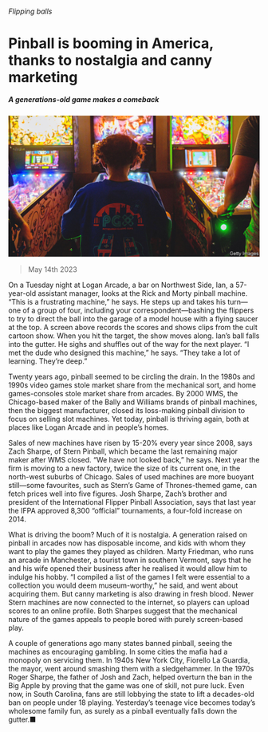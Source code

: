 ###### Flipping balls

# Pinball is booming in America, thanks to nostalgia and canny marketing 

##### A generations-old game makes a comeback 

![image](images/20230520_USP001.jpg) 

> May 14th 2023 

On a Tuesday night at Logan Arcade, a bar on  Northwest Side, Ian, a 57-year-old assistant manager, looks at the Rick and Morty pinball machine. “This is a frustrating machine,” he says. He steps up and takes his turn—one of a group of four, including your correspondent—bashing the flippers to try to direct the ball into the garage of a model house with a flying saucer at the top. A screen above records the scores and shows clips from the cult cartoon show. When you hit the target, the show moves along. Ian’s ball falls into the gutter. He sighs and shuffles out of the way for the next player. “I met the dude who designed this machine,” he says. “They take a lot of learning. They’re deep.”

Twenty years ago, pinball seemed to be circling the drain. In the 1980s and 1990s video games stole market share from the mechanical sort, and home games-consoles stole market share from arcades. By 2000 WMS, the Chicago-based maker of the Bally and Williams brands of pinball machines, then the biggest manufacturer, closed its loss-making pinball division to focus on selling slot machines. Yet today, pinball is thriving again, both at places like Logan Arcade and in people’s homes. 

Sales of new machines have risen by 15-20% every year since 2008, says Zach Sharpe, of Stern Pinball, which became the last remaining major maker after WMS closed. “We have not looked back,” he says. Next year the firm is moving to a new factory, twice the size of its current one, in the north-west suburbs of Chicago. Sales of used machines are more buoyant still—some favourites, such as Stern’s Game of Thrones-themed game, can fetch prices well into five figures. Josh Sharpe, Zach’s brother and president of the International Flipper Pinball Association, says that last year the IFPA approved 8,300 “official” tournaments, a four-fold increase on 2014. 

What is driving the boom? Much of it is nostalgia. A generation raised on pinball in arcades now has disposable income, and kids with whom they want to play the games they played as children. Marty Friedman, who runs an arcade in Manchester, a tourist town in southern Vermont, says that he and his wife opened their business after he realised it would allow him to indulge his hobby. “I compiled a list of the games I felt were essential to a collection you would deem museum-worthy,” he said, and went about acquiring them. But canny marketing is also drawing in fresh blood. Newer Stern machines are now connected to the internet, so players can upload scores to an online profile. Both Sharpes suggest that the mechanical nature of the games appeals to people bored with purely screen-based play.

A couple of generations ago many states banned pinball, seeing the machines as encouraging gambling. In some cities the mafia had a monopoly on servicing them. In 1940s New York City, Fiorello La Guardia, the mayor, went around smashing them with a sledgehammer. In the 1970s Roger Sharpe, the father of Josh and Zach, helped overturn the ban in the Big Apple by proving that the game was one of skill, not pure luck. Even now, in South Carolina, fans are still lobbying the state to lift a decades-old ban on people under 18 playing. Yesterday’s teenage vice becomes today’s wholesome family fun, as surely as a pinball eventually falls down the gutter.■


